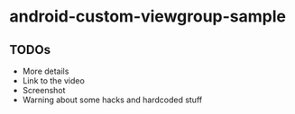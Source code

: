 # android-custom-viewgroup-sample
## TODOs
* More details
* Link to the video
* Screenshot
* Warning about some hacks and hardcoded stuff
